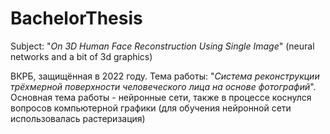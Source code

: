# BachelorThesis
Subject: "<i>On 3D Human Face Reconstruction Using Single Image</i>" (neural networks and a bit of 3d graphics)

ВКРБ, защищённая в 2022 году. Тема работы: "<i>Система реконструкции трёхмерной поверхности человеческого лица на основе фотографий</i>". <br/> 
Основная тема работы - нейронные сети, также в процессе коснулся вопросов компьютерной графики (для обучения нейронной сети использовалась растеризация)
